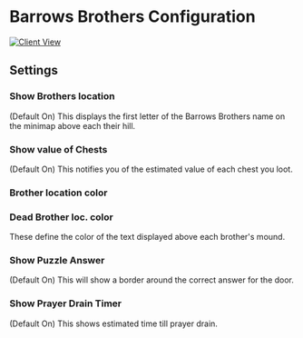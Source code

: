 # Barrows Brothers Configuration

[![Client View](https://thumbs.gfycat.com/UnfortunatePointlessAnchovy-size_restricted.gif)](https://gfycat.com/UnfortunatePointlessAnchovy)

## Settings

### Show Brothers location

(Default On) This displays the first letter of the Barrows Brothers name on the minimap above each their hill.

### Show value of Chests

(Default On) This notifies you of the estimated value of each chest you loot.

### Brother location color
### Dead Brother loc. color

These define the color of the text displayed above each brother's mound.

### Show Puzzle Answer

(Default On) This will show a border around the correct answer for the door.

### Show Prayer Drain Timer

(Default On) This shows estimated time till prayer drain.

